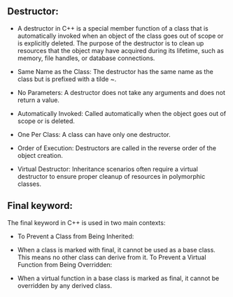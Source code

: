 

## Destructor:
- A destructor in C++ is a special member function of a class that is automatically invoked when an object of the class goes out of scope or is explicitly deleted. The purpose of the destructor is to clean up resources that the object may have acquired during its lifetime, such as memory, file handles, or database connections.

- Same Name as the Class: The destructor has the same name as the class but is prefixed with a tilde ~.

- No Parameters: A destructor does not take any arguments and does not return a value.
- Automatically Invoked: Called automatically when the object goes out of scope or is deleted.
- One Per Class: A class can have only one destructor.
- Order of Execution: Destructors are called in the reverse order of the object creation.
- Virtual Destructor: Inheritance scenarios often require a virtual destructor to ensure proper cleanup of resources in polymorphic classes.





## Final keyword:
The final keyword in C++ is used in two main contexts:

- To Prevent a Class from Being Inherited:

- When a class is marked with final, it cannot be used as a base class. This means no other class can derive from it.
To Prevent a Virtual Function from Being Overridden:

- When a virtual function in a base class is marked as final, it cannot be overridden by any derived class.
